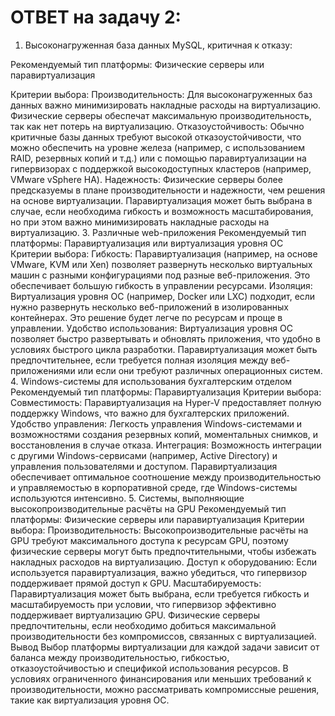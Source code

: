 # ОТВЕТ на задачу 2:
1. Высоконагруженная база данных MySQL, критичная к отказу:
   
Рекомендуемый тип платформы: Физические серверы или паравиртуализация

Критерии выбора:
Производительность: Для высоконагруженных баз данных важно минимизировать накладные расходы на виртуализацию. Физические серверы обеспечат максимальную производительность, так как нет потерь на виртуализацию.
Отказоустойчивость: Обычно критичные базы данных требуют высокой отказоустойчивости, что можно обеспечить на уровне железа (например, с использованием RAID, резервных копий и т.д.) или с помощью паравиртуализации на гипервизорах с поддержкой высокодоступных кластеров (например, VMware vSphere HA).
Надежность: Физические серверы более предсказуемы в плане производительности и надежности, чем решения на основе виртуализации.
Паравиртуализация может быть выбрана в случае, если необходима гибкость и возможность масштабирования, но при этом важно минимизировать накладные расходы на виртуализацию.
3. Различные web-приложения
Рекомендуемый тип платформы: Паравиртуализация или виртуализация уровня ОС
Критерии выбора:
Гибкость: Паравиртуализация (например, на основе VMware, KVM или Xen) позволяет развернуть несколько виртуальных машин с разными конфигурациями под разные веб-приложения. Это обеспечивает большую гибкость в управлении ресурсами.
Изоляция: Виртуализация уровня ОС (например, Docker или LXC) подходит, если нужно развернуть несколько веб-приложений в изолированных контейнерах. Это решение будет легче по ресурсам и проще в управлении.
Удобство использования: Виртуализация уровня ОС позволяет быстро развертывать и обновлять приложения, что удобно в условиях быстрого цикла разработки.
Паравиртуализация может быть предпочтительнее, если требуется полная изоляция между веб-приложениями или если они требуют различных операционных систем.
4. Windows-системы для использования бухгалтерским отделом
Рекомендуемый тип платформы: Паравиртуализация
Критерии выбора:
Совместимость: Паравиртуализация на Hyper-V предоставляет полную поддержку Windows, что важно для бухгалтерских приложений.
Удобство управления: Легкость управления Windows-системами и возможностями создания резервных копий, моментальных снимков, и восстановления в случае отказа.
Интеграция: Возможность интеграции с другими Windows-сервисами (например, Active Directory) и управления пользователями и доступом.
Паравиртуализация обеспечивает оптимальное соотношение между производительностью и управляемостью в корпоративной среде, где Windows-системы используются интенсивно.
5. Системы, выполняющие высокопроизводительные расчёты на GPU
Рекомендуемый тип платформы: Физические серверы или паравиртуализация
Критерии выбора:
Производительность: Высокопроизводительные расчёты на GPU требуют максимального доступа к ресурсам GPU, поэтому физические серверы могут быть предпочтительными, чтобы избежать накладных расходов на виртуализацию.
Доступ к оборудованию: Если используется паравиртуализация, важно убедиться, что гипервизор поддерживает прямой доступ к GPU.
Масштабируемость: Паравиртуализация может быть выбрана, если требуется гибкость и масштабируемость при условии, что гипервизор эффективно поддерживает виртуализацию GPU.
Физические серверы предпочтительны, если необходимо добиться максимальной производительности без компромиссов, связанных с виртуализацией.
Вывод
Выбор платформы виртуализации для каждой задачи зависит от баланса между производительностью, гибкостью, отказоустойчивостью и спецификой использования ресурсов. В условиях ограниченного финансирования или меньших требований к производительности, можно рассматривать компромиссные решения, такие как виртуализация уровня ОС.

